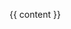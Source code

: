 ﻿<html>
<head>
  <meta charset="UTF-8">
  <title>{{ site.title }}</title>
</head>
<body>
  
  {{ content }}
  </body>
</html>